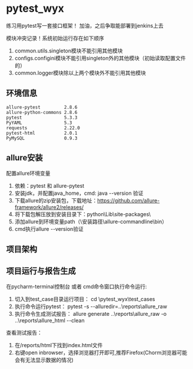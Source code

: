 # pytest_wyx
练习用pytest写一套接口框架！ 加油，之后争取能部署到jenkins上去

模块冲突记录！系统初始运行存在如下顺序
1. common.utils.singleton模块不能引用其他模块 
1. configs.configini模块不能引用singleton外的其他模块（初始读取配置文件的） 
1. common.logger模块除以上两个模块外不能引用其他模块

## 环境信息
```
allure-pytest         2.8.6
allure-python-commons 2.8.6
pytest                5.3.3
PyYAML                5.3
requests              2.22.0
pytest-html           2.0.1
PyMySQL               0.9.3
```
## allure安装
配置allure环境变量  
1. 依赖：pytest 和 allure-pytest
1. 安装jdk，并配置java_home，cmd: java --version 验证
1. 下载allure的zip安装包，下载地址：https://github.com/allure-framework/allure2/releases/
1. 将下载包解压放到安装目录下：python\Lib\site-packages\
1. 添加allure到环境变量path（\安装路径\allure-commandline\bin）
1. cmd执行allure --version验证
## 项目架构

## 项目运行与报告生成
在pycharm-terminal控制台 或者 cmd命令窗口执行命令运行:
1. 切入到test_case目录运行项目：
    cd \pytest_wyx\test_cases
1. 执行命令运行pytest：
    pytest -s --alluredir=..\reports\allure_raw
1. 执行命令生成测试报告：
    allure generate ..\reports\allure_raw -o ..\reports\allure_html --clean
    
查看测试报告： 
1. 在/reports/html下找到index.html文件 
1. 右键open inbrowser，选择浏览器打开即可,推荐Firefox(Chorm浏览器可能会有无法显示数据的情况)

